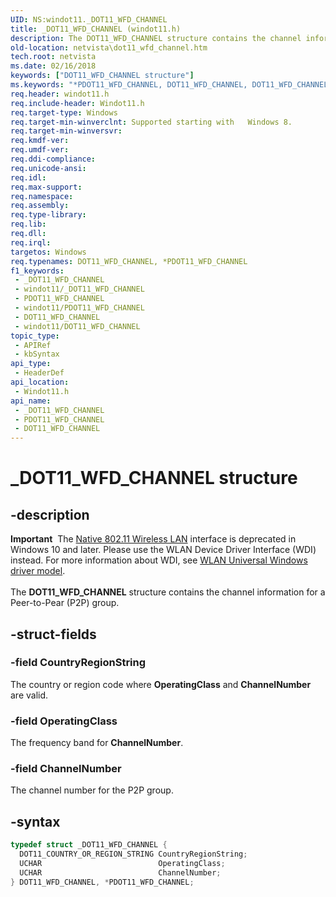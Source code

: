 ```yaml
---
UID: NS:windot11._DOT11_WFD_CHANNEL
title: _DOT11_WFD_CHANNEL (windot11.h)
description: The DOT11_WFD_CHANNEL structure contains the channel information for a Peer-to-Pear (P2P) group.
old-location: netvista\dot11_wfd_channel.htm
tech.root: netvista
ms.date: 02/16/2018
keywords: ["DOT11_WFD_CHANNEL structure"]
ms.keywords: "*PDOT11_WFD_CHANNEL, DOT11_WFD_CHANNEL, DOT11_WFD_CHANNEL structure [Network Drivers Starting with Windows Vista], PDOT11_WFD_CHANNEL, PDOT11_WFD_CHANNEL structure pointer [Network Drivers Starting with Windows Vista], _DOT11_WFD_CHANNEL, netvista.dot11_wfd_channel, windot11/DOT11_WFD_CHANNEL, windot11/PDOT11_WFD_CHANNEL"
req.header: windot11.h
req.include-header: Windot11.h
req.target-type: Windows
req.target-min-winverclnt: Supported starting with   Windows 8.
req.target-min-winversvr: 
req.kmdf-ver: 
req.umdf-ver: 
req.ddi-compliance: 
req.unicode-ansi: 
req.idl: 
req.max-support: 
req.namespace: 
req.assembly: 
req.type-library: 
req.lib: 
req.dll: 
req.irql: 
targetos: Windows
req.typenames: DOT11_WFD_CHANNEL, *PDOT11_WFD_CHANNEL
f1_keywords:
 - _DOT11_WFD_CHANNEL
 - windot11/_DOT11_WFD_CHANNEL
 - PDOT11_WFD_CHANNEL
 - windot11/PDOT11_WFD_CHANNEL
 - DOT11_WFD_CHANNEL
 - windot11/DOT11_WFD_CHANNEL
topic_type:
 - APIRef
 - kbSyntax
api_type:
 - HeaderDef
api_location:
 - Windot11.h
api_name:
 - _DOT11_WFD_CHANNEL
 - PDOT11_WFD_CHANNEL
 - DOT11_WFD_CHANNEL
---
```


# _DOT11_WFD_CHANNEL structure


## -description

<div class="alert"><b>Important</b>  The <a href="/previous-versions/windows/hardware/wireless/ff560689(v=vs.85)">Native 802.11 Wireless LAN</a> interface is deprecated in Windows 10 and later. Please use the WLAN Device Driver Interface (WDI) instead. For more information about WDI, see <a href="/windows-hardware/drivers/network/wifi-universal-driver-model">WLAN Universal Windows driver model</a>.</div><div> </div>The <b>DOT11_WFD_CHANNEL</b> structure contains the channel information for a Peer-to-Pear (P2P) group.

## -struct-fields

### -field CountryRegionString

The country or region code where <b>OperatingClass</b> and <b>ChannelNumber</b> are valid.

### -field OperatingClass

The frequency band for <b>ChannelNumber</b>.

### -field ChannelNumber

The channel number for the P2P group.

## -syntax

```cpp
typedef struct _DOT11_WFD_CHANNEL {
  DOT11_COUNTRY_OR_REGION_STRING CountryRegionString;
  UCHAR                          OperatingClass;
  UCHAR                          ChannelNumber;
} DOT11_WFD_CHANNEL, *PDOT11_WFD_CHANNEL;
```

